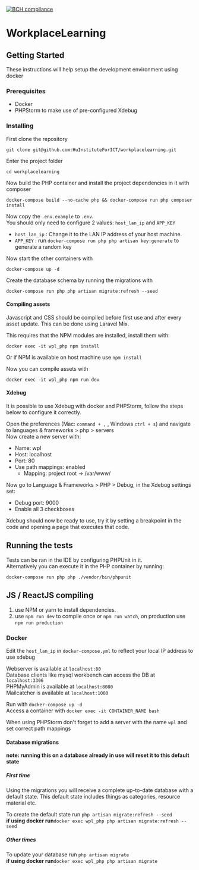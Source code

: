 [![BCH compliance](https://bettercodehub.com/edge/badge/HUInstituteForICT/workplacelearning?branch=master&token=83dd337c2c87d86fa2fe2cde55c50f308c1291d4)](https://bettercodehub.com/)

# WorkplaceLearning

## Getting Started

These instructions will help setup the development environment using docker

### Prerequisites

- Docker
- PHPStorm to make use of pre-configured Xdebug

### Installing

First clone the repository
```
git clone git@github.com:HuInstituteForICT/workplacelearning.git
```

Enter the project folder
```
cd workplacelearning
```

Now build the PHP container and install the project dependencies in it with composer

```
docker-compose build --no-cache php && docker-compose run php composer install
```

Now copy the `.env.example` to `.env`.  
You should only need to configure 2 values: `host_lan_ip` and `APP_KEY`  

* `host_lan_ip` : Change it to the LAN IP address of your host machine.  
* `APP_KEY` : run `docker-compose run php php artisan key:generate` to generate a random key 

Now start the other containers with
```
docker-compose up -d
```

Create the database schema by running the migrations with
```
docker-compose run php php artisan migrate:refresh --seed
```

#### Compiling assets
Javascript and CSS should be compiled before first use and after every asset update.
This can be done using Laravel Mix.

This requires that the NPM modules are installed, install them with:
```
docker exec -it wpl_php npm install
```
Or if NPM is available on host machine use `npm install`  

Now you can compile assets with
```
docker exec -it wpl_php npm run dev
```

#### Xdebug
It is possible to use Xdebug with docker and PHPStorm, follow the steps below to configure it correctly.

Open the preferences (Mac: `command + ,` , Windows `ctrl + s`) and navigate to languages &amp; frameworks > php > servers  
Now create a new server with:
* Name: wpl
* Host: localhost
* Port: 80
* Use path mappings: enabled
    * Mapping: project root -> /var/www/
    
Now go to Language &amp; Frameworks > PHP > Debug, in the Xdebug settings set:
* Debug port: 9000
* Enable all 3 checkboxes

Xdebug should now be ready to use, try it by setting a breakpoint in the code and opening a page that executes that code.



## Running the tests

Tests can be ran in the IDE by configuring PHPUnit in it.  
Alternatively you can execute it in the PHP container by running:
```
docker-compose run php php ./vendor/bin/phpunit
```







## JS / ReactJS compiling
1. use NPM or yarn to install dependencies.
2. use `npm run dev` to compile once or `npm run watch`, on production use `npm run production`

### Docker
Edit the `host_lan_ip` in `docker-compose.yml` to reflect your local IP address to use xdebug

Webserver is available at `localhost:80`  
Database clients like mysql workbench can access the DB at `localhost:3306`  
PHPMyAdmin is available at `localhost:8080`  
Mailcatcher is available at `localhost:1080`  
  
Run with `docker-compose up -d`  
Access a container with `docker exec -it CONTAINER_NAME bash`  
  
When using PHPStorm don't forget to add a server with the name `wpl` and set correct path mappings

#### Database migrations
**note: running this on a database already in use will reset it to this default state**
##### First time  
Using the migrations you will receive a complete up-to-date database with a default state. 
This default state includes things as categories, resource material etc.  

To create the default state run `php artisan migrate:refresh --seed`  
**if using docker run**`docker exec wpl_php php artisan migrate:refresh --seed`

##### Other times
To update your database run `php artisan migrate`  
**if using docker run**`docker exec wpl_php php artisan migrate`



